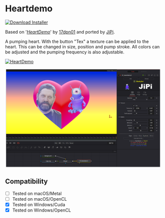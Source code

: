 # Heartdemo
[![Download Installer](https://img.shields.io/static/v1?label=Download&message=Heartdemo-Installer.lua&color=blue)](https://github.com/nmbr73/Shadertoys/releases/download/V1.1/Heartdemo-Installer.lua "Installer")

Based on '_[HeartDemo](https://www.shadertoy.com/view/wttXD7)_' by [17dpn01](https://www.shadertoy.com/user/17dpn01) and ported by [JiPi](../../Site/Profiles/JiPi.md).

A pumping heart. With the button "Tex" a texture can be applied to the heart. This can be changed in size, position and pump stroke. All colors can be adjusted and the pumping frequency is also adjustable.



[![HeartDemo](https://user-images.githubusercontent.com/78935215/205638735-8835a435-f255-4dfc-b222-114267be998f.gif)](Heartdemo.fuse)

[![Thumbnail](Heartdemo_screenshot.png)](https://www.shadertoy.com/view/wttXD7 "View on Shadertoy.com")



## Compatibility
- [ ] Tested on macOS/Metal
- [ ] Tested on macOS/OpenCL
- [X] Tested on Windows/Cuda
- [X] Tested on Windows/OpenCL
